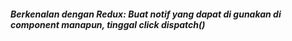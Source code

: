 ##### Berkenalan dengan Redux:  Buat notif yang dapat di gunakan di component manapun, tinggal click dispatch() 